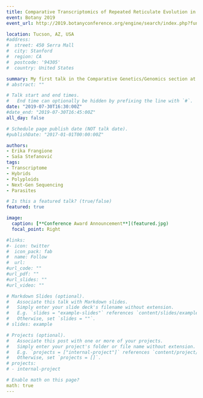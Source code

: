 ```yaml
---
title: Comparative Transcriptomics of Repeated Reticulate Evolution in the Genus Cuscuta (Convolvulaceae)
event: Botany 2019
event_url: http://2019.botanyconference.org/engine/search/index.php?func=detail&aid=458

location: Tucson, AZ, USA
#address:
#  street: 450 Serra Mall
#  city: Stanford
#  region: CA
#  postcode: '94305'
#  country: United States

summary: My first talk in the Comparative Genetics/Genomics section at Botany 2019
# abstract: ""

# Talk start and end times.
#   End time can optionally be hidden by prefixing the line with `#`.
date: "2019-07-30T16:30:00Z"
#date_end: "2019-07-30T16:45:00Z"
all_day: false

# Schedule page publish date (NOT talk date).
#publishDate: "2017-01-01T00:00:00Z"

authors: 
- Erika Frangione
- Saša Stefanović
tags: 
- Transcriptome
- Hybrids
- Polyploids
- Next-Gen Sequencing
- Parasites

# Is this a featured talk? (true/false)
featured: true

image:
  caption: [**Conference Award Announcement**](featured.jpg)
  focal_point: Right

#links:
#- icon: twitter
#  icon_pack: fab
#  name: Follow
#  url:
#url_code: ""
#url_pdf: ""
#url_slides: ""
#url_video: ""

# Markdown Slides (optional).
#   Associate this talk with Markdown slides.
#   Simply enter your slide deck's filename without extension.
#   E.g. `slides = "example-slides"` references `content/slides/example-slides.md`.
#   Otherwise, set `slides = ""`.
# slides: example

# Projects (optional).
#   Associate this post with one or more of your projects.
#   Simply enter your project's folder or file name without extension.
#   E.g. `projects = ["internal-project"]` references `content/project/deep-learning/index.md`.
#   Otherwise, set `projects = []`.
# projects:
# - internal-project

# Enable math on this page?
math: true
---
```

